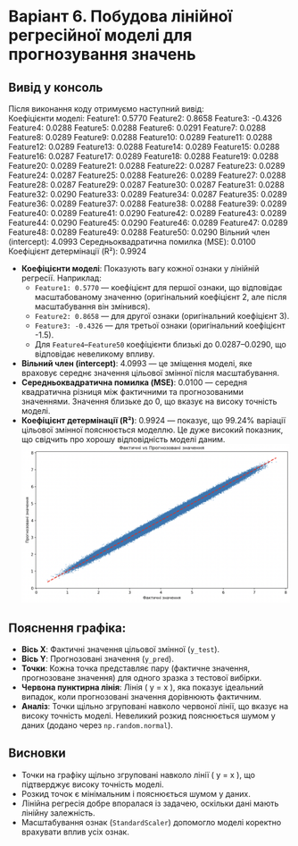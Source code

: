 # Варіант 6. Побудова лінійної регресійної моделі для прогнозування значень
## Вивід у консоль

Після виконання коду отримуємо наступний вивід:  
Коефіцієнти моделі:
Feature1: 0.5770
Feature2: 0.8658
Feature3: -0.4326
Feature4: 0.0288
Feature5: 0.0288
Feature6: 0.0291
Feature7: 0.0288
Feature8: 0.0289
Feature9: 0.0288
Feature10: 0.0289
Feature11: 0.0288
Feature12: 0.0289
Feature13: 0.0288
Feature14: 0.0289
Feature15: 0.0288
Feature16: 0.0287
Feature17: 0.0289
Feature18: 0.0288
Feature19: 0.0288
Feature20: 0.0289
Feature21: 0.0288
Feature22: 0.0287
Feature23: 0.0289
Feature24: 0.0287
Feature25: 0.0288
Feature26: 0.0289
Feature27: 0.0288
Feature28: 0.0287
Feature29: 0.0287
Feature30: 0.0287
Feature31: 0.0288
Feature32: 0.0290
Feature33: 0.0289
Feature34: 0.0287
Feature35: 0.0289
Feature36: 0.0289
Feature37: 0.0288
Feature38: 0.0288
Feature39: 0.0289
Feature40: 0.0289
Feature41: 0.0290
Feature42: 0.0289
Feature43: 0.0289
Feature44: 0.0290
Feature45: 0.0290
Feature46: 0.0289
Feature47: 0.0289
Feature48: 0.0289
Feature49: 0.0288
Feature50: 0.0290
Вільний член (intercept): 4.0993
Середньоквадратична помилка (MSE): 0.0100
Коефіцієнт детермінації (R²): 0.9924   
- **Коефіцієнти моделі**: Показують вагу кожної ознаки у лінійній регресії. Наприклад:
  - `Feature1: 0.5770` — коефіцієнт для першої ознаки, що відповідає масштабованому значенню (оригінальний коефіцієнт 2, але після масштабування він змінився).
  - `Feature2: 0.8658` — для другої ознаки (оригінальний коефіцієнт 3).
  - `Feature3: -0.4326` — для третьої ознаки (оригінальний коефіцієнт -1.5).
  - Для `Feature4`–`Feature50` коефіцієнти близькі до 0.0287–0.0290, що відповідає невеликому впливу.
- **Вільний член (intercept)**: 4.0993 — це зміщення моделі, яке враховує середнє значення цільової змінної після масштабування.
- **Середньоквадратична помилка (MSE)**: 0.0100 — середня квадратична різниця між фактичними та прогнозованими значеннями. Значення близьке до 0, що вказує на високу точність моделі.
- **Коефіцієнт детермінації (R²)**: 0.9924 — показує, що 99.24% варіації цільової змінної пояснюється моделлю. Це дуже високий показник, що свідчить про хорошу відповідність моделі даним.
![Фактичні vs Прогнозовані значення](https://github.com/KPILabWorks/Voronkova_Elizaveta_TV-21/blob/main/Pr5/Снимок%20экрана%202025-04-02%20в%2020.43.42.png?raw=true)

## Пояснення графіка:
- **Вісь X**: Фактичні значення цільової змінної (`y_test`).
- **Вісь Y**: Прогнозовані значення (`y_pred`).
- **Точки**: Кожна точка представляє пару (фактичне значення, прогнозоване значення) для одного зразка з тестової вибірки.
- **Червона пунктирна лінія**: Лінія \( y = x \), яка показує ідеальний випадок, коли прогнозовані значення дорівнюють фактичним.
- **Аналіз**: Точки щільно згруповані навколо червоної лінії, що вказує на високу точність моделі. Невеликий розкид пояснюється шумом у даних (додано через `np.random.normal`).
## Висновки
- Точки на графіку щільно згруповані навколо лінії \( y = x \), що підтверджує високу точність моделі.
- Розкид точок є мінімальним і пояснюється шумом у даних.
- Лінійна регресія добре впоралася із задачею, оскільки дані мають лінійну залежність.
- Масштабування ознак (`StandardScaler`) допомогло моделі коректно врахувати вплив усіх ознак.
